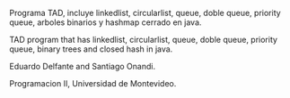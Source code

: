 Programa TAD, incluye linkedlist, circularlist, queue, doble queue, priority queue, 
arboles binarios y hashmap cerrado en java.

TAD program that has linkedlist, circularlist, queue, doble queue, priority queue, binary trees 
and closed hash in java.

Eduardo Delfante and Santiago Onandi.

Programacion II, Universidad de Montevideo.